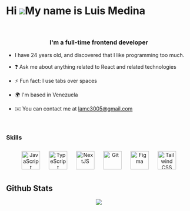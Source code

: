 Hi ![](https://user-images.githubusercontent.com/18350557/176309783-0785949b-9127-417c-8b55-ab5a4333674e.gif)My name is Luis Medina
===================================================================================================================================

<br/>

### <div align="center">I'm a full-time frontend developer </div>  


- I have 24 years old, and discovered that I like programming too much.  

- ❓ Ask me about anything related to React and related technologies  
  

- ⚡ Fun fact: I use tabs over spaces  

- 🌍  I'm based in Venezuela

- ✉️  You can contact me at [lamc3005@gmail.com](mailto:lamc3005@gmail.com)
 

<br/>  



### Skills

<div align="center">  
<a href="https://www.javascript.com/" target="_blank"><img style="margin: 10px" src="https://profilinator.rishav.dev/skills-assets/javascript-original.svg" alt="JavaScript" height="50" /></a>  
<a href="https://www.typescriptlang.org/" target="_blank"><img style="margin: 10px" src="https://profilinator.rishav.dev/skills-assets/typescript-original.svg" alt="TypeScript" height="50" /></a>  
<a href="https://nextjs.org/" target="_blank"><img style="margin: 10px" src="https://profilinator.rishav.dev/skills-assets/nextjs.png" alt="NextJS" height="50" /></a>  
<a href="https://github.com/" target="_blank"><img style="margin: 10px" src="https://profilinator.rishav.dev/skills-assets/git-scm-icon.svg" alt="Git" height="50" /></a>  
<a href="https://www.figma.com/" target="_blank"><img style="margin: 10px" src="https://profilinator.rishav.dev/skills-assets/figma-icon.svg" alt="Figma" height="50" /></a>  
<a href="https://www.tailwindcss.com/" target="_blank"><img style="margin: 10px" src="https://profilinator.rishav.dev/skills-assets/tailwindcss.svg" alt="Tailwind CSS" height="50" /></a>  
</div> 


## Github Stats  
<div align="center"><img src="https://github-readme-stats.vercel.app/api/top-langs/?username=lamc305&hide_border=true&layout=compact" align="center" /></div>  
